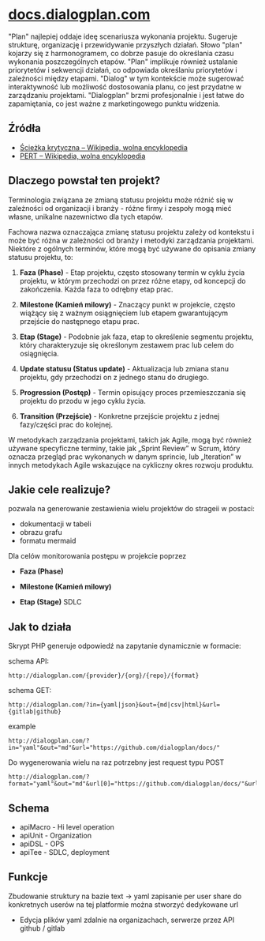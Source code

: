 # [docs.dialogplan.com](http://docs.dialogplan.com)


"Plan" najlepiej oddaje ideę scenariusza wykonania projektu. Sugeruje strukturę, organizację i przewidywanie przyszłych działań.
Słowo "plan" kojarzy się z harmonogramem, co dobrze pasuje do określania czasu wykonania poszczególnych etapów.
"Plan" implikuje również ustalanie priorytetów i sekwencji działań, co odpowiada określaniu priorytetów i zależności między etapami.
"Dialog" w tym kontekście może sugerować interaktywność lub możliwość dostosowania planu, co jest przydatne w zarządzaniu projektami.
"Dialogplan" brzmi profesjonalnie i jest łatwe do zapamiętania, co jest ważne z marketingowego punktu widzenia.

## Źródła

+ [Ścieżka krytyczna – Wikipedia, wolna encyklopedia](https://pl.wikipedia.org/wiki/%C5%9Acie%C5%BCka_krytyczna)
+ [PERT – Wikipedia, wolna encyklopedia](https://pl.wikipedia.org/wiki/PERT)

## Dlaczego powstał ten projekt?

Terminologia związana ze zmianą statusu projektu może różnić się w zależności od organizacji i branży - różne firmy i zespoły mogą mieć własne, unikalne nazewnictwo dla tych etapów.

Fachowa nazwa oznaczająca zmianę statusu projektu zależy od kontekstu i może być różna w zależności od branży i metodyki zarządzania projektami. 
Niektóre z ogólnych terminów, które mogą być używane do opisania zmiany statusu projektu, to:

1. **Faza (Phase)** - Etap projektu, często stosowany termin w cyklu życia projektu, w którym przechodzi on przez różne etapy, od koncepcji do zakończenia. Każda faza to odrębny etap prac.

2. **Milestone (Kamień milowy)** - Znaczący punkt w projekcie, często wiążący się z ważnym osiągnięciem lub etapem gwarantującym przejście do następnego etapu prac.

3. **Etap (Stage)** - Podobnie jak faza, etap to określenie segmentu projektu, który charakteryzuje się określonym zestawem prac lub celem do osiągnięcia.

4. **Update statusu (Status update)** - Aktualizacja lub zmiana stanu projektu, gdy przechodzi on z jednego stanu do drugiego.

5. **Progression (Postęp)** - Termin opisujący proces przemieszczania się projektu do przodu w jego cyklu życia.

6. **Transition (Przejście)** - Konkretne przejście projektu z jednej fazy/części prac do kolejnej.

W metodykach zarządzania projektami, takich jak Agile, mogą być również używane specyficzne terminy, takie jak „Sprint Review” w Scrum, który oznacza przegląd prac wykonanych w danym sprincie, lub „Iteration” w innych metodykach Agile wskazujące na cykliczny okres rozwoju produktu.


## Jakie cele realizuje?

pozwala na generowanie zestawienia wielu projektów do strageii w postaci:
+ dokumentacji w tabeli
+ obrazu grafu
+ formatu mermaid

Dla celów monitorowania postępu w projekcie poprzez 

+ **Faza (Phase)**

+ **Milestone (Kamień milowy)**

+ **Etap (Stage)** SDLC


## Jak to działa

Skrypt PHP generuje odpowiedź na zapytanie dynamicznie w formacie:

schema API:
```
http://dialogplan.com/{provider}/{org}/{repo}/{format}
```

schema GET:
```
http://dialogplan.com/?in={yaml|json}&out={md|csv|html}&url={gitlab|github}
```

example

```
http://dialogplan.com/?in="yaml"&out="md"&url="https://github.com/dialogplan/docs/"
```

Do wygenerowania wielu na raz potrzebny jest request typu POST

```
http://dialogplan.com/?format="yaml"&out="md"&url[0]="https://github.com/dialogplan/docs/"&url[1]="https://github.com/dialogplan/docs/"&url[3]="https://github.com/dialogplan/docs/"
```


## Schema

+ apiMacro - Hi level operation
+ apiUnit - Organization
+ apiDSL - OPS
+ apiTee - SDLC, deployment




## Funkcje

Zbudowanie struktury na bazie text -> yaml
zapisanie per user
share do konkretnych userów na tej platformie
można stworzyć dedykowane url

+ Edycja plików yaml zdalnie na organizachach, serwerze przez API github / gitlab


